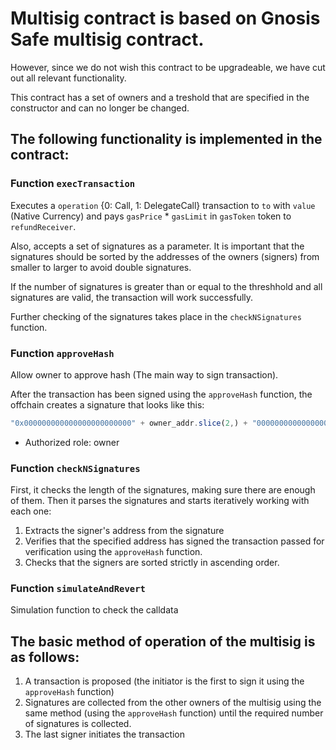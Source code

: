 # Multisig contract is based on Gnosis Safe multisig contract.
However, since we do not wish this contract to be upgradeable, we have cut out all relevant functionality.

This contract has a set of owners and a treshold that are specified in the constructor and can no longer be changed.

## The following functionality is implemented in the contract:

### Function `execTransaction`
Executes a `operation` {0: Call, 1: DelegateCall} transaction to `to` with `value` (Native Currency) and pays `gasPrice` * `gasLimit` in `gasToken` token to `refundReceiver`.

Also, accepts a set of signatures as a parameter. It is important that the signatures should be sorted by the addresses of the owners (signers) from smaller to larger to avoid double signatures.

If the number of signatures is greater than or equal to the threshhold and all signatures are valid, the transaction will work successfully.

Further checking of the signatures takes place in the `checkNSignatures` function.

### Function `approveHash`
Allow owner to approve hash (The main way to sign transaction).

After the transaction has been signed using the `approveHash` function, the offchain creates a signature that looks like this:
```ts
"0x000000000000000000000000" + owner_addr.slice(2,) + "000000000000000000000000" + owner_addr.slice(2,) + "01"
```

- Authorized role: owner

### Function `checkNSignatures`
First, it checks the length of the signatures, making sure there are enough of them.
Then it parses the signatures and starts iteratively working with each one:
1) Extracts the signer's address from the signature
2) Verifies that the specified address has signed the transaction passed for verification using the `approveHash` function.
3) Checks that the signers are sorted strictly in ascending order.

### Function `simulateAndRevert`
Simulation function to check the calldata

## The basic method of operation of the multisig is as follows:
1) A transaction is proposed (the initiator is the first to sign it using the `approveHash` function)
2) Signatures are collected from the other owners of the multisig using the same method (using the `approveHash` function) until the required number of signatures is collected.
3) The last signer initiates the transaction
